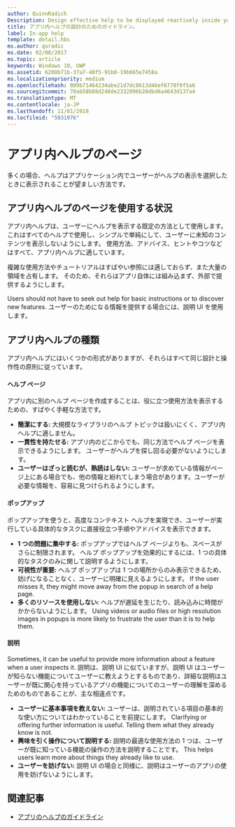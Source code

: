 ```yaml
---
author: QuinnRadich
Description: Design effective help to be displayed reactively inside your app.
title: アプリ内ヘルプの設計のためのガイドライン。
label: In-app help
template: detail.hbs
ms.author: quradic
ms.date: 02/08/2017
ms.topic: article
keywords: Windows 10, UWP
ms.assetid: 6208b71b-37a7-40f5-91b0-19b665e7458a
ms.localizationpriority: medium
ms.openlocfilehash: 089b71464234abe21d7dc8613d46ef6778f0f5a6
ms.sourcegitcommit: 70ab58b88d248de2332096b20dbd6a4643d137a4
ms.translationtype: MT
ms.contentlocale: ja-JP
ms.lasthandoff: 11/01/2018
ms.locfileid: "5931976"
---
```

# <a name="in-app-help-pages"></a>アプリ内ヘルプのページ

多くの場合、ヘルプはアプリケーション内でユーザーがヘルプの表示を選択したときに表示されることが望ましい方法です。

## <a name="when-to-use-in-app-help-pages"></a>アプリ内ヘルプのページを使用する状況

アプリ内ヘルプは、ユーザーにヘルプを表示する既定の方法として使用します。 これはすべてのヘルプで使用し、シンプルで単純にして、ユーザーに未知のコンテンツを表示しないようにします。 使用方法、アドバイス、ヒントやコツなどはすべて、アプリ内ヘルプに適しています。

複雑な使用方法やチュートリアルはすばやい参照には適しておらず、また大量の領域を占有します。 そのため、それらはアプリ自体には組み込まず、外部で提供するようにします。

Users should not have to seek out help for basic instructions or to discover new features. ユーザーのためになる情報を提供する場合には、説明 UI を使用します。

## <a name="types-of-in-app-help"></a>アプリ内ヘルプの種類

アプリ内ヘルプにはいくつかの形式がありますが、それらはすべて同じ設計と操作性の原則に従っています。

#### <a name="help-pages"></a>ヘルプ ページ

アプリ内に別のヘルプ ページを作成することは、役に立つ使用方法を表示するための、すばやく手軽な方法です。

-   **簡潔にする:** 大規模なライブラリのヘルプ トピックは扱いにくく、アプリ内ヘルプに適しません。
-   **一貫性を持たせる:** アプリ内のどこからでも、同じ方法でヘルプ ページを表示できるようにします。 ユーザーがヘルプを探し回る必要がないようにします。
-   **ユーザーはざっと読むが、熟読はしない:** ユーザーが求めている情報がページ上にある場合でも、他の情報と紛れてしまう場合があります。ユーザーが必要な情報を、容易に見つけられるようにします。


#### <a name="popups"></a>ポップアップ

ポップアップを使うと、高度なコンテキスト ヘルプを実現でき、ユーザーが実行している具体的なタスクに直接役立つ手順やアドバイスを表示できます。

-   **1 つの問題に集中する:** ポップアップではヘルプ ページよりも、スペースがさらに制限されます。 ヘルプ ポップアップを効果的にするには、1 つの具体的なタスクのみに関して説明するようにします。
-   **可視性が重要:** ヘルプ ポップアップは 1 つの場所からのみ表示できるため、妨げになることなく、ユーザーに明確に見えるようにします。 If the user misses it, they might move away from the popup in search of a help page.
-   **多くのリソースを使用しない:** ヘルプが遅延を生じたり、読み込みに時間がかからないようにします。 Using videos or audio files or high resolution images in popups is more likely to frustrate the user than it is to help them.

#### <a name="descriptions"></a>説明

Sometimes, it can be useful to provide more information about a feature when a user inspects it. 説明は、説明 UI に似ていますが、説明 UI はユーザーが知らない機能についてユーザーに教えようとするものであり、詳細な説明はユーザーが既に関心を持っているアプリの機能についてのユーザーの理解を深めるためのものであることが、主な相違点です。

-   **ユーザーに基本事項を教えない:** ユーザーは、説明されている項目の基本的な使い方についてはわかっていることを前提にします。 Clarifying or offering further information is useful. Telling them what they already know is not.
-   **興味を引く操作について説明する:** 説明の最適な使用方法の 1 つは、ユーザーが既に知っている機能の操作の方法を説明することです。 This helps users learn more about things they already like to use.
-   **ユーザーを妨げない:** 説明 UI の場合と同様に、説明はユーザーのアプリの使用を妨げないようにします。

## <a name="related-articles"></a>関連記事

* [アプリのヘルプのガイドライン](guidelines-for-app-help.md)
